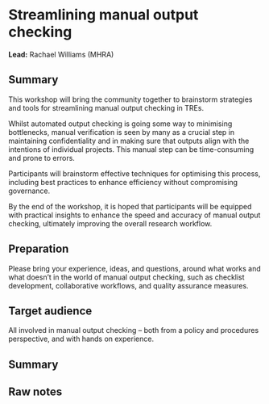 # Streamlining manual output checking

**Lead:** Rachael Williams (MHRA)

## Summary

This workshop will bring the community together to brainstorm strategies and tools for streamlining manual output checking in TREs.

Whilst automated output checking is going some way to minimising bottlenecks, manual verification is seen by many as a crucial step in maintaining confidentiality and in making sure that outputs align with the intentions of individual projects.
This manual step can be time-consuming and prone to errors.

Participants will brainstorm effective techniques for optimising this process, including best practices to enhance efficiency without compromising governance.

By the end of the workshop, it is hoped that participants will be equipped with practical insights to enhance the speed and accuracy of manual output checking, ultimately improving the overall research workflow.

## Preparation

Please bring your experience, ideas, and questions, around what works and what doesn’t in the world of manual output checking, such as checklist development, collaborative workflows, and quality assurance measures.

## Target audience

All involved in manual output checking – both from a policy and procedures perspective, and with hands on experience.

## Summary

## Raw notes
